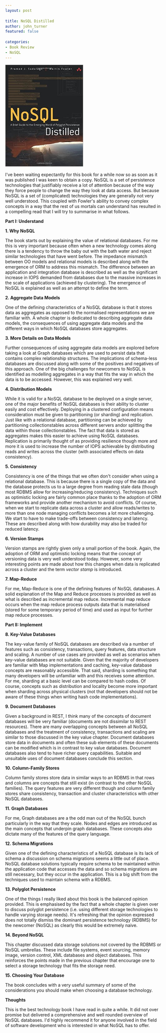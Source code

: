 ```yaml
---
layout: post

title: NoSQL Distilled
author: john_turner
featured: false

categories:
- Book Review
- NoSQL
---
```


<img src="/assets/img/post/2012-09-17-nosql-distilled/book-cover.jpg" class="pull-left img-fluid img-thumbnail mr-3"/>

I've been waiting expectantly for this book for a while now so as soon as it was published I was keen to obtain a copy.  NoSQL is a set of persistence technologies that justifiably receive a lot of attention because of the way they force people to change the way they look at data access.  But because NoSQL is a set of (complicated) technologies they are generally not very well understood.  This coupled with Fowler's ability to convey complex concepts in a way that the rest of us mortals can understand has resulted in a compelling read that I will try to summarise in what follows.

**Part I: Understand**

**1. Why NoSQL**

The book starts out by explaining the value of relational databases.  For me this is very important because often when a new technology comes along there is a tendency to throw the baby out with the bath water and reject similar technologies that have went before.  The impedance mismatch between OO models and relational models is described along with the emergence of ORM to address this mismatch.  The difference between an application and integration database is described as well as the significant increase in IOPS demanded from databases due to the massive increases in the scale of applications (achieved by clustering).  The emergence of NoSQL is explained as well as an attempt to define the term.

<!-- more -->

**2. Aggregate Data Models**

One of the defining characteristics of a NoSQL database is that it stores data as aggregates as opposed to the normalised representations we are familiar with.  A whole chapter is dedicated to describing aggregate data models, the consequences of using aggregate data models and the different ways in which NoSQL databases store aggregates.

**3. More Details on Data Models**

Further consequences of using aggregate data models are explored before taking a look at Graph databases which are used to persist data that contains complex relationship structures.  The implications of schema-less databases are discussed along with some of the positives and negatives of this approach.  One of the big challenges for newcomers to NoSQL is identified as modelling aggregates in a way that fits the way in which the data is to be accessed.  However, this was explained very well.

**4. Distribution Models**

While it is valid for a NoSQL database to be deployed on a single server, one of the major benefits of NoSQL databases is their ability to cluster easily and cost effectively.  Deploying in a clustered configuration means consideration must be given to partitioning (or sharding) and replication.  Just like with a relational database, partitioning can be achieved by partitioning collectionstables across different servers andor splitting the data within those collectionstables.  The fact that data is stored as aggregates makes this easier to achieve using NoSQL databases.  Replication is primarily thought of as providing resilience though more and more it is used to increase the number of IOPS achievable by distributing reads and writes across the cluster (with associated effects on data consistency).

**5. Consistency**

Consistency is one of the things that we often don't consider when using a relational database.  This is because there is a single copy of the data and the database protects us to a large degree from reading stale data (though most RDBMS allow for  increasing/reducing consistency).  Techniques such as optimistic locking are fairly common place thanks to the adoption of ORM frameworks and provide another mechanism to avoid conflicts.  Of course, when we start to replicate data across a cluster and allow reads/writes to more than one node managing conflicts becomes a lot more challenging.  We start to have to make trade-offs between consistency and latency.  These are described along with how durability may also be traded for reduced latency.

**6. Version Stamps**

Version stamps are rightly given only a small portion of the book.  Again, the adoption of ORM and optimistic locking means that the concept of versioning data is very well understood today.  However, some very interesting points are made about how this changes when data is replicated across a cluster and the term *vector stamp* is introduced.

**7. Map-Reduce**

For me, Map-Reduce is one of the defining features of NoSQL databases.  A solid explanation of the Map and Reduce processes is provided as well as what is described as incremental  map reduce.  Incremental map reduce occurs when the map reduce process outputs data that is materialised (stored for some temporary period of time) and used as input for further map reduce processes.

**Part II: Implement**

**8. Key-Value Databases**

The key-value family of NoSQL databases are described via a number of features such as consistency, transactions, query features, data structure and scaling.  A number of use cases are provided as well as scenarios when key-value databases are not suitable.  Given that the majority of developers are familiar with Map implementations and caching, key-value database concepts are reasonably accessible.  That said, sharding is something that many developers will be unfamiliar with and this receives some attention.  For me, sharding at a basic level can be compared to hash codes.  Of course, concepts such as distribution and locality become more important when sharding across physical clusters (not that developers should not be aware of these things when writing hash code implementations).

**9. Document Databases**

Given a background in REST, I think many of the concepts of document databases will be very familiar (documents are not dissimilar to REST resources).  There are many overlapping concepts between all NoSQL databases and the treatment of consistency, transactions and scaling are similar to those discussed in the key value chapter.  Document databases store data in documents and often these sub elements of these documents can be modified which is in contrast to key value databases.  Document databases also tend to have richer query capabilities.  Suitable and unsuitable uses of document databases conclude this section.

**10. Column-Family Stores**

Column family stores store data in similar ways to an RDBMS in that rows and columns are concepts that still exist (in contrast to the other NoSQL families).  The query features are very different though and column family stores share consistency, transaction and cluster characteristics with other NoSQL databases.

**11. Graph Databases**

For me, Graph databases are a the odd man out of the NoSQL bunch particularly in the way that they scale.  Nodes and edges are introduced as the main concepts that underpin graph databases.  These concepts also dictate many of the features of the query language.

**12. Schema Migrations**

Given one of the defining characteristics of a NoSQL database is its lack of schema a discussion on schema migrations seems a little out of place.  NoSQL database solutions typically require schema to be maintained within the application code that accesses the data and so schema migrations are still necessary, but they occur in the application.  This is a big shift from the techniques used to maintain schema with a RDBMS.

**13. Polyglot Persistence**

One of the things I really liked about this book is the balanced opinion provided.  This is emphasised by the fact that a whole chapter is given over to discuss polyglot persistence (i.e. using different storage technologies to handle varying storage needs).  It's refreshing that the opinion expressed does not totally dismiss the dominant persistence technology (RDBMS) for the newcomer (NoSQL) as clearly this would be extremely naive.

**14. Beyond NoSQL**

This chapter discussed data storage solutions not covered by the RDBMS or NoSQL umbrellas.  These include file systems, event sourcing, memory image, version control, XML databases and object databases.  This reinforces the points made in the previous chapter that encourage one to select a storage technology that fits the storage need.

**15. Choosing Your Database**

The book concludes with a very useful summary of some of the considerations you should make when choosing a database technology.

**Thoughts**

This is the best technology book I have read in quite a while.  It did not over promise but delivered a comprehensive and well rounded overview of NoSQL databases.  I'd highly recommend it for anyone involved in the field of software development who is interested in what NoSQL has to offer.
